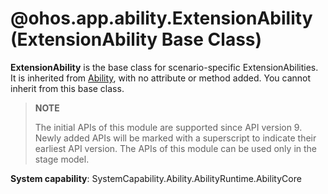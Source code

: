 # @ohos.app.ability.ExtensionAbility (ExtensionAbility Base Class)

**ExtensionAbility** is the base class for scenario-specific ExtensionAbilities. It is inherited from [Ability](js-apis-app-ability-ability.md), with no attribute or method added. You cannot inherit from this base class.

> **NOTE**
> 
> The initial APIs of this module are supported since API version 9. Newly added APIs will be marked with a superscript to indicate their earliest API version. 
> The APIs of this module can be used only in the stage model.

**System capability**: SystemCapability.Ability.AbilityRuntime.AbilityCore
